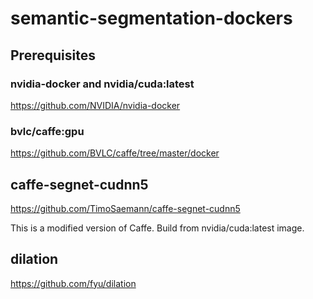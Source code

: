# semantic-segmentation-dockers

## Prerequisites

### nvidia-docker and nvidia/cuda:latest

https://github.com/NVIDIA/nvidia-docker

### bvlc/caffe:gpu

https://github.com/BVLC/caffe/tree/master/docker


## caffe-segnet-cudnn5

https://github.com/TimoSaemann/caffe-segnet-cudnn5

This is a modified version of Caffe. Build from nvidia/cuda:latest image.


## dilation

https://github.com/fyu/dilation
